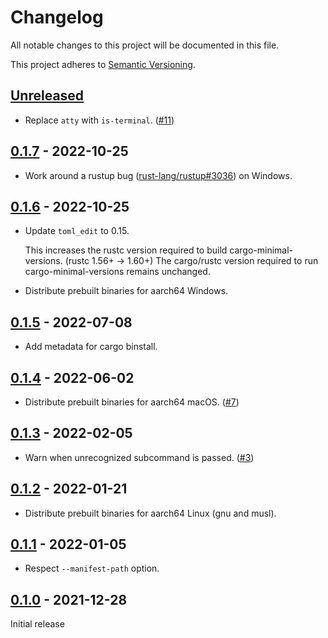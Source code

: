 # Changelog

All notable changes to this project will be documented in this file.

This project adheres to [Semantic Versioning](https://semver.org).

<!--
Note: In this file, do not use the hard wrap in the middle of a sentence for compatibility with GitHub comment style markdown rendering.
-->

## [Unreleased]

- Replace `atty` with `is-terminal`. ([#11](https://github.com/taiki-e/cargo-minimal-versions/pull/11))

## [0.1.7] - 2022-10-25

- Work around a rustup bug ([rust-lang/rustup#3036](https://github.com/rust-lang/rustup/issues/3036)) on Windows.

## [0.1.6] - 2022-10-25

- Update `toml_edit` to 0.15.

  This increases the rustc version required to build cargo-minimal-versions. (rustc 1.56+ -> 1.60+)
  The cargo/rustc version required to run cargo-minimal-versions remains unchanged.

- Distribute prebuilt binaries for aarch64 Windows.

## [0.1.5] - 2022-07-08

- Add metadata for cargo binstall.

## [0.1.4] - 2022-06-02

- Distribute prebuilt binaries for aarch64 macOS. ([#7](https://github.com/taiki-e/cargo-minimal-versions/pull/7))

## [0.1.3] - 2022-02-05

- Warn when unrecognized subcommand is passed. ([#3](https://github.com/taiki-e/cargo-minimal-versions/pull/3))

## [0.1.2] - 2022-01-21

- Distribute prebuilt binaries for aarch64 Linux (gnu and musl).

## [0.1.1] - 2022-01-05

- Respect `--manifest-path` option.

## [0.1.0] - 2021-12-28

Initial release

[Unreleased]: https://github.com/taiki-e/cargo-minimal-versions/compare/v0.1.7...HEAD
[0.1.7]: https://github.com/taiki-e/cargo-minimal-versions/compare/v0.1.6...v0.1.7
[0.1.6]: https://github.com/taiki-e/cargo-minimal-versions/compare/v0.1.5...v0.1.6
[0.1.5]: https://github.com/taiki-e/cargo-minimal-versions/compare/v0.1.4...v0.1.5
[0.1.4]: https://github.com/taiki-e/cargo-minimal-versions/compare/v0.1.3...v0.1.4
[0.1.3]: https://github.com/taiki-e/cargo-minimal-versions/compare/v0.1.2...v0.1.3
[0.1.2]: https://github.com/taiki-e/cargo-minimal-versions/compare/v0.1.1...v0.1.2
[0.1.1]: https://github.com/taiki-e/cargo-minimal-versions/compare/v0.1.0...v0.1.1
[0.1.0]: https://github.com/taiki-e/cargo-minimal-versions/releases/tag/v0.1.0
